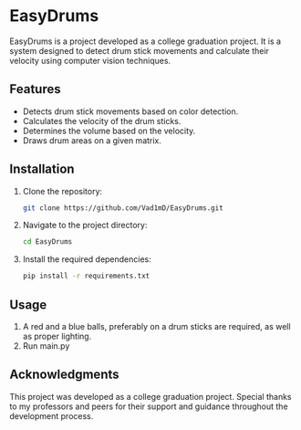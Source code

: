 # EasyDrums

EasyDrums is a project developed as a college graduation project. It is a system designed to detect drum stick movements and calculate their velocity using computer vision techniques.

## Features

- Detects drum stick movements based on color detection.
- Calculates the velocity of the drum sticks.
- Determines the volume based on the velocity.
- Draws drum areas on a given matrix.

## Installation

1. Clone the repository:
    ```sh
    git clone https://github.com/Vad1mD/EasyDrums.git
    ```
2. Navigate to the project directory:
    ```sh
    cd EasyDrums
    ```
3. Install the required dependencies:
    ```sh
    pip install -r requirements.txt
    ```

## Usage

1. A red and a blue balls, preferably on a drum sticks are required, as well as proper lighting.
2. Run main.py

## Acknowledgments

This project was developed as a college graduation project. Special thanks to my professors and peers for their support and guidance throughout the development process.